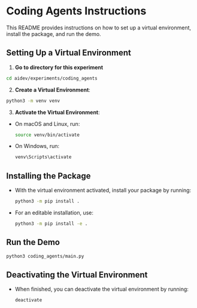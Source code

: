 
# Coding Agents Instructions

This README provides instructions on how to set up a virtual environment, install the package, and run the demo.

## Setting Up a Virtual Environment

1. **Go to directory for this experiment**
```bash
cd aidev/experiments/coding_agents
```

2. **Create a Virtual Environment**:

```bash
python3 -m venv venv
```

3. **Activate the Virtual Environment**:
  - On macOS and Linux, run:
    ```bash
    source venv/bin/activate
    ```
  - On Windows, run:
    ```cmd
    venv\Scripts\activate
    ```

## Installing the Package

  - With the virtual environment activated, install your package by running:
    ```bash
    python3 -m pip install .
    ```
  - For an editable installation, use:
    ```bash
    python3 -m pip install -e .
    ```

## Run the Demo

```bash
python3 coding_agents/main.py
```

## Deactivating the Virtual Environment

- When finished, you can deactivate the virtual environment by running:
  ```bash
  deactivate
  ```